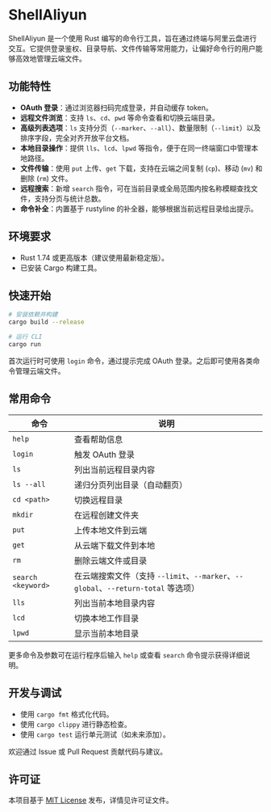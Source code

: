 # ShellAliyun

ShellAliyun 是一个使用 Rust 编写的命令行工具，旨在通过终端与阿里云盘进行交互。它提供登录鉴权、目录导航、文件传输等常用能力，让偏好命令行的用户能够高效地管理云端文件。

## 功能特性

- **OAuth 登录**：通过浏览器扫码完成登录，并自动缓存 token。
- **远程文件浏览**：支持 `ls`、`cd`、`pwd` 等命令查看和切换云端目录。
- **高级列表选项**：`ls` 支持分页（`--marker`、`--all`）、数量限制（`--limit`）以及排序字段，完全对齐开放平台文档。
- **本地目录操作**：提供 `lls`、`lcd`、`lpwd` 等指令，便于在同一终端窗口中管理本地路径。
- **文件传输**：使用 `put` 上传、`get` 下载，支持在云端之间复制 (`cp`)、移动 (`mv`) 和删除 (`rm`) 文件。
- **远程搜索**：新增 `search` 指令，可在当前目录或全局范围内按名称模糊查找文件，支持分页与统计总数。
- **命令补全**：内置基于 rustyline 的补全器，能够根据当前远程目录给出提示。

## 环境要求

- Rust 1.74 或更高版本（建议使用最新稳定版）。
- 已安装 Cargo 构建工具。

## 快速开始

```bash
# 安装依赖并构建
cargo build --release

# 运行 CLI
cargo run
```

首次运行时可使用 `login` 命令，通过提示完成 OAuth 登录。之后即可使用各类命令管理云端文件。

## 常用命令

| 命令        | 说明                   |
|-------------|------------------------|
| `help`      | 查看帮助信息           |
| `login`     | 触发 OAuth 登录        |
| `ls`        | 列出当前远程目录内容   |
| `ls --all`  | 递归分页列出目录（自动翻页） |
| `cd <path>` | 切换远程目录           |
| `mkdir`     | 在远程创建文件夹       |
| `put`       | 上传本地文件到云端     |
| `get`       | 从云端下载文件到本地   |
| `rm`        | 删除云端文件或目录     |
| `search <keyword>` | 在云端搜索文件（支持 `--limit`、`--marker`、`--global`、`--return-total` 等选项） |
| `lls`       | 列出当前本地目录内容   |
| `lcd`       | 切换本地工作目录       |
| `lpwd`      | 显示当前本地目录       |

更多命令及参数可在运行程序后输入 `help` 或查看 `search` 命令提示获得详细说明。

## 开发与调试

- 使用 `cargo fmt` 格式化代码。
- 使用 `cargo clippy` 进行静态检查。
- 使用 `cargo test` 运行单元测试（如未来添加）。

欢迎通过 Issue 或 Pull Request 贡献代码与建议。

## 许可证

本项目基于 [MIT License](./LICENSE) 发布，详情见许可证文件。
